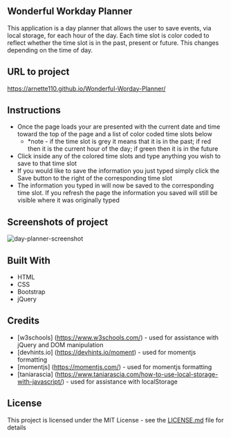 ## Wonderful Workday Planner
This application is a day planner that allows the user to save events, via local storage, for each hour of the day. Each time slot is color coded to reflect whether the time slot is in the past, present or future. This changes depending on the time of day.



## URL to project
https://arnette110.github.io/Wonderful-Worday-Planner/

## Instructions
- Once the page loads your are presented with the current date and time toward the top of the page and a list of color coded time slots below
  - *note - if the time slot is grey it means that it is in the past; if red then it is the current hour of the day; if green then it is in the      future
- Click inside any of the colored time slots and type anything you wish to save to that time slot
- If you would like to save the information you just typed simply click the Save button to the right of the corresponding time slot
- The information you typed in will now be saved to the corresponding time slot. If you refresh the page the information you saved will still     be visible where it was originally typed




## Screenshots of project
![day-planner-screenshot](https://user-images.githubusercontent.com/54122844/71302868-b8611900-236d-11ea-9cc2-4310a5b926f6.png)


## Built With

* HTML
* CSS
* Bootstrap
* jQuery

## Credits

* [w3schools] (https://www.w3schools.com/) - used for assistance with jQuery and DOM manipulation
* [devhints.io] (https://devhints.io/moment) - used for momentjs formatting
* [momentjs] (https://momentjs.com/) - used for momentjs formatting
* [taniarascia] (https://www.taniarascia.com/how-to-use-local-storage-with-javascript/) - used for assistance with localStorage


## License

This project is licensed under the MIT License - see the [LICENSE.md](LICENSE.md) file for details




